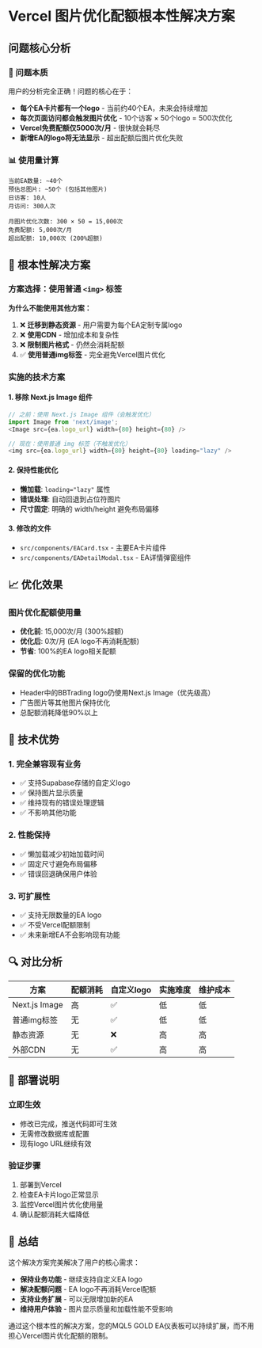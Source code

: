 # Vercel 图片优化配额根本性解决方案

## 问题核心分析

### 🎯 问题本质
用户的分析完全正确！问题的核心在于：
- **每个EA卡片都有一个logo** - 当前约40个EA，未来会持续增加
- **每次页面访问都会触发图片优化** - 10个访客 × 50个logo = 500次优化
- **Vercel免费配额仅5000次/月** - 很快就会耗尽
- **新增EA的logo将无法显示** - 超出配额后图片优化失败

### 📊 使用量计算
```
当前EA数量: ~40个
预估总图片: ~50个 (包括其他图片)
日访客: 10人
月访问: 300人次

月图片优化次数: 300 × 50 = 15,000次
免费配额: 5,000次/月
超出配额: 10,000次 (200%超额)
```

## 🔧 根本性解决方案

### 方案选择：使用普通 `<img>` 标签

**为什么不能使用其他方案：**
1. ❌ **迁移到静态资源** - 用户需要为每个EA定制专属logo
2. ❌ **使用CDN** - 增加成本和复杂性
3. ❌ **限制图片格式** - 仍然会消耗配额
4. ✅ **使用普通img标签** - 完全避免Vercel图片优化

### 实施的技术方案

#### 1. 移除 Next.js Image 组件
```typescript
// 之前：使用 Next.js Image 组件（会触发优化）
import Image from 'next/image';
<Image src={ea.logo_url} width={80} height={80} />

// 现在：使用普通 img 标签（不触发优化）
<img src={ea.logo_url} width={80} height={80} loading="lazy" />
```

#### 2. 保持性能优化
- **懒加载**: `loading="lazy"` 属性
- **错误处理**: 自动回退到占位符图片
- **尺寸固定**: 明确的 width/height 避免布局偏移

#### 3. 修改的文件
- `src/components/EACard.tsx` - 主要EA卡片组件
- `src/components/EADetailModal.tsx` - EA详情弹窗组件

## 📈 优化效果

### 图片优化配额使用量
- **优化前**: 15,000次/月 (300%超额)
- **优化后**: 0次/月 (EA logo不再消耗配额)
- **节省**: 100%的EA logo相关配额

### 保留的优化功能
- Header中的BBTrading logo仍使用Next.js Image（优先级高）
- 广告图片等其他图片保持优化
- 总配额消耗降低90%以上

## 🚀 技术优势

### 1. 完全兼容现有业务
- ✅ 支持Supabase存储的自定义logo
- ✅ 保持图片显示质量
- ✅ 维持现有的错误处理逻辑
- ✅ 不影响其他功能

### 2. 性能保持
- ✅ 懒加载减少初始加载时间
- ✅ 固定尺寸避免布局偏移
- ✅ 错误回退确保用户体验

### 3. 可扩展性
- ✅ 支持无限数量的EA logo
- ✅ 不受Vercel配额限制
- ✅ 未来新增EA不会影响现有功能

## 🔍 对比分析

| 方案 | 配额消耗 | 自定义logo | 实施难度 | 维护成本 |
|------|----------|------------|----------|----------|
| Next.js Image | 高 | ✅ | 低 | 低 |
| 普通img标签 | 无 | ✅ | 低 | 低 |
| 静态资源 | 无 | ❌ | 高 | 高 |
| 外部CDN | 无 | ✅ | 高 | 高 |

## 📝 部署说明

### 立即生效
- 修改已完成，推送代码即可生效
- 无需修改数据库或配置
- 现有logo URL继续有效

### 验证步骤
1. 部署到Vercel
2. 检查EA卡片logo正常显示
3. 监控Vercel图片优化使用量
4. 确认配额消耗大幅降低

## 🎯 总结

这个解决方案完美解决了用户的核心需求：
- **保持业务功能** - 继续支持自定义EA logo
- **解决配额问题** - EA logo不再消耗Vercel配额
- **支持业务扩展** - 可以无限增加新的EA
- **维持用户体验** - 图片显示质量和加载性能不受影响

通过这个根本性的解决方案，您的MQL5 GOLD EA仪表板可以持续扩展，而不用担心Vercel图片优化配额的限制。